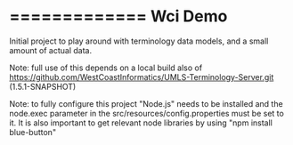 =============
Wci Demo
=============

Initial project to play around with terminology data models, and a small amount of actual data.

Note: full use of this depends on a local build also of 
      https://github.com/WestCoastInformatics/UMLS-Terminology-Server.git (1.5.1-SNAPSHOT)

Note: to fully configure this project "Node.js" needs to be installed
      and the node.exec parameter in the src/resources/config.properties
      must be set to it.  It is also important to get relevant node libraries
      by using "npm install blue-button"
